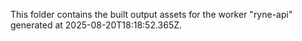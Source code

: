 This folder contains the built output assets for the worker "ryne-api" generated at 2025-08-20T18:18:52.365Z.